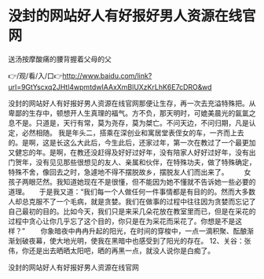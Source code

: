 # 没封的网站好人有好报好男人资源在线官网
送汤按摩酸痛的腰背握着父母的父

👉/观/看/入/口👉http://www.baidu.com/link?url=9GtYscxq2JHtl4wpmtdwIAAxXmBlUXzKrLhK6E7cDRO&wd

没封的网站好人有好报好男人资源在线官网那便让生存，再一次去充溢特殊把。从卑鄙的生存中，顿想开人生真理的福气。方不负，那天明时，可媲美晨光的氤氲之息不是。只道是，天行有常，莫为尧存，莫为桀亡。不问天边，不问归期，凡是认定，必然相随。
我是年头二，搭乘在深创业和寓居堂表侄女的车，一齐而上去的。是啊，这是长这么大此后，今生此后，还家过年，第一次在教过了一个最更加又健忘的年。是啊，在教还没赶得及好好过好年，没有陪家人好好过好年，没有出门贺年，没有见见那些很想见的友人、亲属和伙伴，在特殊功夫，做了特殊确定，特殊不舍，像回去之时，急遽地不得不摆脱故乡，摆脱友人们而出来了。
　　女孩子两眼茫然。我知道她现在不是很懂，但不能因为她不懂就不告诉她一些必要的道理。　　于是我又道：“我们每一个人做任何一件事情都是有目的的。然而大多数人却总克服不了一个毛病，就是贪婪。我们在做事的过程中往往因为贪婪而忘记了自己最初的目的。比如今天，我们只是来采几朵花放在教室里而已，但是在采花的过程中贪心让你几乎忘了这个目的，你只是在为采花而采花了。你想是不是这样？”
　　你象暗夜中冉冉升起的阳光，在时间的穿梭中，一点一滴积聚、酝酿渐渐划破夜幕，使大地光明，使我在黑暗中也感受到了阳光的存在。
12、关谷：张伟，你还是出去晒晒太阳吧，晒的再黑一点，就没人说你是白痴了。

没封的网站好人有好报好男人资源在线官网
